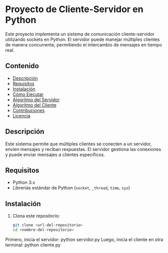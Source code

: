 # Proyecto de Cliente-Servidor en Python

Este proyecto implementa un sistema de comunicación cliente-servidor utilizando sockets en Python. El servidor puede manejar múltiples clientes de manera concurrente, permitiendo el intercambio de mensajes en tiempo real.

## Contenido

- [Descripción](#descripción)
- [Requisitos](#requisitos)
- [Instalación](#instalación)
- [Cómo Ejecutar](#cómo-ejecutar)
- [Algoritmo del Servidor](#algoritmo-del-servidor)
- [Algoritmo del Cliente](#algoritmo-del-cliente)
- [Contribuciones](#contribuciones)
- [Licencia](#licencia)

## Descripción

Este sistema permite que múltiples clientes se conecten a un servidor, envíen mensajes y reciban respuestas. El servidor gestiona las conexiones y puede enviar mensajes a clientes específicos.

## Requisitos

- Python 3.x
- Librerías estándar de Python (`socket`, `_thread`, `time`, `sys`)

## Instalación

1. Clona este repositorio:
   ```bash
   git clone <url-del-repositorio>
   cd <nombre-del-repositorio>
Primero, inicia el servidor:
  python servidor.py
Luego, inicia el cliente en otra terminal:
  python cliente.py
